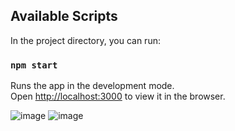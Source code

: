 
## Available Scripts

In the project directory, you can run:

### `npm start`

Runs the app in the development mode.\
Open [http://localhost:3000](http://localhost:3000) to view it in the browser.


![image](https://user-images.githubusercontent.com/48260257/128264241-007cbf95-fb99-4d0b-9552-6da471df164d.png)
![image](https://user-images.githubusercontent.com/48260257/128264297-c2ba324a-afeb-4742-84cd-b78b7981b776.png)

